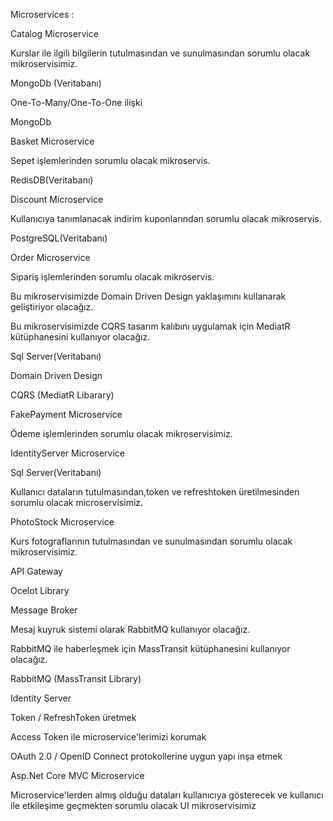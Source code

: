 Microservices :

Catalog Microservice

Kurslar ile ilgili bilgilerin tutulmasından ve sunulmasından sorumlu olacak mikroservisimiz.

MongoDb (Veritabanı)

One-To-Many/One-To-One ilişki

MongoDb

Basket Microservice

Sepet işlemlerinden sorumlu olacak mikroservis.

RedisDB(Veritabanı)

Discount Microservice

Kullanıcıya tanımlanacak indirim kuponlarından sorumlu olacak mikroservis.

PostgreSQL(Veritabanı)

Order Microservice

Sipariş işlemlerinden sorumlu olacak mikroservis.

Bu mikroservisimizde Domain Driven Design yaklaşımını kullanarak geliştiriyor olacağız.

Bu mikroservisimizde CQRS tasarım kalıbını uygulamak için MediatR kütüphanesini kullanıyor olacağız.

Sql Server(Veritabanı)

Domain Driven Design

CQRS (MediatR Libarary)

FakePayment Microservice

Ödeme işlemlerinden sorumlu olacak mikroservisimiz.

IdentityServer Microservice

Sql Server(Veritabanı)

Kullanıcı dataların tutulmasından,token ve refreshtoken üretilmesinden sorumlu olacak microservisimiz.

PhotoStock Microservice

Kurs fotograflarının tutulmasından ve sunulmasından sorumlu olacak mikroservisimiz.

API Gateway

Ocelot Library

Message Broker

Mesaj kuyruk sistemi olarak RabbitMQ kullanıyor olacağız.

RabbitMQ ile haberleşmek için MassTransit kütüphanesini kullanıyor olacağız.

RabbitMQ (MassTransit Library)

Identity Server

Token / RefreshToken üretmek

Access Token ile microservice'lerimizi korumak

OAuth 2.0 / OpenID Connect protokollerine uygun yapı inşa etmek

Asp.Net Core MVC Microservice

Microservice'lerden almış olduğu dataları kullanıcıya gösterecek ve kullanıcı ile etkileşime geçmekten sorumlu olacak UI mikroservisimiz

